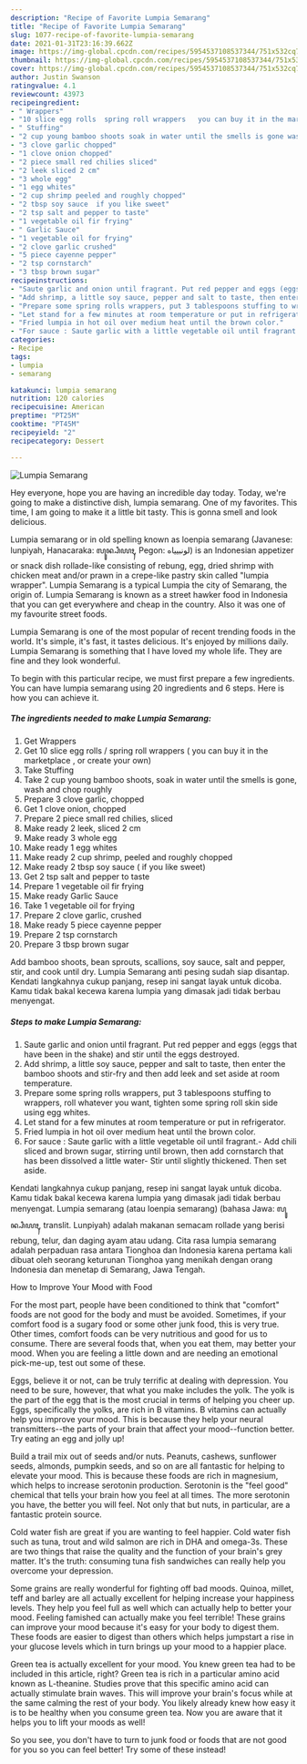```yaml
---
description: "Recipe of Favorite Lumpia Semarang"
title: "Recipe of Favorite Lumpia Semarang"
slug: 1077-recipe-of-favorite-lumpia-semarang
date: 2021-01-31T23:16:39.662Z
image: https://img-global.cpcdn.com/recipes/5954537108537344/751x532cq70/lumpia-semarang-recipe-main-photo.jpg
thumbnail: https://img-global.cpcdn.com/recipes/5954537108537344/751x532cq70/lumpia-semarang-recipe-main-photo.jpg
cover: https://img-global.cpcdn.com/recipes/5954537108537344/751x532cq70/lumpia-semarang-recipe-main-photo.jpg
author: Justin Swanson
ratingvalue: 4.1
reviewcount: 43973
recipeingredient:
- " Wrappers"
- "10 slice egg rolls  spring roll wrappers   you can buy it in the marketplace  or create your own"
- " Stuffing"
- "2 cup young bamboo shoots soak in water until the smells is gone wash and chop roughly"
- "3 clove garlic chopped"
- "1 clove onion chopped"
- "2 piece small red chilies sliced"
- "2 leek sliced 2 cm"
- "3 whole egg"
- "1 egg whites"
- "2 cup shrimp peeled and roughly chopped"
- "2 tbsp soy sauce  if you like sweet"
- "2 tsp salt and pepper to taste"
- "1 vegetable oil fir frying"
- " Garlic Sauce"
- "1 vegetable oil for frying"
- "2 clove garlic crushed"
- "5 piece cayenne pepper"
- "2 tsp cornstarch"
- "3 tbsp brown sugar"
recipeinstructions:
- "Saute garlic and onion until fragrant. Put red pepper and eggs (eggs that have been in the shake) and stir until the eggs destroyed."
- "Add shrimp, a little soy sauce, pepper and salt to taste, then enter the bamboo shoots and stir-fry and then add leek and set aside at room temperature."
- "Prepare some spring rolls wrappers, put 3 tablespoons stuffing to wrappers, roll whatever you want, tighten some spring roll skin side using egg whites."
- "Let stand for a few minutes at room temperature or put in refrigerator."
- "Fried lumpia in hot oil over medium heat until the brown color."
- "For sauce : Saute garlic with a little vegetable oil until fragrant.- Add chili sliced and brown sugar, stirring until brown, then add cornstarch that has been dissolved a little water- Stir until slightly thickened. Then set aside."
categories:
- Recipe
tags:
- lumpia
- semarang

katakunci: lumpia semarang 
nutrition: 120 calories
recipecuisine: American
preptime: "PT25M"
cooktime: "PT45M"
recipeyield: "2"
recipecategory: Dessert

---
```



![Lumpia Semarang](https://img-global.cpcdn.com/recipes/5954537108537344/751x532cq70/lumpia-semarang-recipe-main-photo.jpg)

Hey everyone, hope you are having an incredible day today. Today, we're going to make a distinctive dish, lumpia semarang. One of my favorites. This time, I am going to make it a little bit tasty. This is gonna smell and look delicious.

Lumpia semarang or in old spelling known as loenpia semarang (Javanese: lunpiyah, Hanacaraka: ꦭꦸꦤ꧀ꦥꦶꦪꦃ, Pegon: لونبيياه) is an Indonesian appetizer or snack dish rollade-like consisting of rebung, egg, dried shrimp with chicken meat and/or prawn in a crepe-like pastry skin called &#34;lumpia wrapper&#34;. Lumpia Semarang is a typical Lumpia the city of Semarang, the origin of. Lumpia Semarang is known as a street hawker food in Indonesia that you can get everywhere and cheap in the country. Also it was one of my favourite street foods.

Lumpia Semarang is one of the most popular of recent trending foods in the world. It's simple, it's fast, it tastes delicious. It's enjoyed by millions daily. Lumpia Semarang is something that I have loved my whole life. They are fine and they look wonderful.


To begin with this particular recipe, we must first prepare a few ingredients. You can have lumpia semarang using 20 ingredients and 6 steps. Here is how you can achieve it.

<!--inarticleads1-->

##### The ingredients needed to make Lumpia Semarang:

1. Get  Wrappers
1. Get 10 slice egg rolls / spring roll wrappers  ( you can buy it in the marketplace , or create your own)
1. Take  Stuffing
1. Take 2 cup young bamboo shoots, soak in water until the smells is gone, wash and chop roughly
1. Prepare 3 clove garlic, chopped
1. Get 1 clove onion, chopped
1. Prepare 2 piece small red chilies, sliced
1. Make ready 2 leek, sliced 2 cm
1. Make ready 3 whole egg
1. Make ready 1 egg whites
1. Make ready 2 cup shrimp, peeled and roughly chopped
1. Make ready 2 tbsp soy sauce ( if you like sweet)
1. Get 2 tsp salt and pepper to taste
1. Prepare 1 vegetable oil fir frying
1. Make ready  Garlic Sauce
1. Take 1 vegetable oil for frying
1. Prepare 2 clove garlic, crushed
1. Make ready 5 piece cayenne pepper
1. Prepare 2 tsp cornstarch
1. Prepare 3 tbsp brown sugar


Add bamboo shoots, bean sprouts, scallions, soy sauce, salt and pepper, stir, and cook until dry. Lumpia Semarang anti pesing sudah siap disantap. Kendati langkahnya cukup panjang, resep ini sangat layak untuk dicoba. Kamu tidak bakal kecewa karena lumpia yang dimasak jadi tidak berbau menyengat. 

<!--inarticleads2-->

##### Steps to make Lumpia Semarang:

1. Saute garlic and onion until fragrant. Put red pepper and eggs (eggs that have been in the shake) and stir until the eggs destroyed.
1. Add shrimp, a little soy sauce, pepper and salt to taste, then enter the bamboo shoots and stir-fry and then add leek and set aside at room temperature.
1. Prepare some spring rolls wrappers, put 3 tablespoons stuffing to wrappers, roll whatever you want, tighten some spring roll skin side using egg whites.
1. Let stand for a few minutes at room temperature or put in refrigerator.
1. Fried lumpia in hot oil over medium heat until the brown color.
1. For sauce : Saute garlic with a little vegetable oil until fragrant.- Add chili sliced and brown sugar, stirring until brown, then add cornstarch that has been dissolved a little water- Stir until slightly thickened. Then set aside.


Kendati langkahnya cukup panjang, resep ini sangat layak untuk dicoba. Kamu tidak bakal kecewa karena lumpia yang dimasak jadi tidak berbau menyengat. Lumpia semarang (atau loenpia semarang) (bahasa Jawa: ꦭꦸꦤ꧀ꦥꦶꦪꦃ, translit. Lunpiyah) adalah makanan semacam rollade yang berisi rebung, telur, dan daging ayam atau udang. Cita rasa lumpia semarang adalah perpaduan rasa antara Tionghoa dan Indonesia karena pertama kali dibuat oleh seorang keturunan Tionghoa yang menikah dengan orang Indonesia dan menetap di Semarang, Jawa Tengah. 

How to Improve Your Mood with Food


For the most part, people have been conditioned to think that "comfort" foods are not good for the body and must be avoided. Sometimes, if your comfort food is a sugary food or some other junk food, this is very true. Other times, comfort foods can be very nutritious and good for us to consume. There are several foods that, when you eat them, may better your mood. When you are feeling a little down and are needing an emotional pick-me-up, test out some of these.

Eggs, believe it or not, can be truly terrific at dealing with depression. You need to be sure, however, that what you make includes the yolk. The yolk is the part of the egg that is the most crucial in terms of helping you cheer up. Eggs, specifically the yolks, are rich in B vitamins. B vitamins can actually help you improve your mood. This is because they help your neural transmitters--the parts of your brain that affect your mood--function better. Try eating an egg and jolly up!

Build a trail mix out of seeds and/or nuts. Peanuts, cashews, sunflower seeds, almonds, pumpkin seeds, and so on are all fantastic for helping to elevate your mood. This is because these foods are rich in magnesium, which helps to increase serotonin production. Serotonin is the "feel good" chemical that tells your brain how you feel at all times. The more serotonin you have, the better you will feel. Not only that but nuts, in particular, are a fantastic protein source.

Cold water fish are great if you are wanting to feel happier. Cold water fish such as tuna, trout and wild salmon are rich in DHA and omega-3s. These are two things that raise the quality and the function of your brain's grey matter. It's the truth: consuming tuna fish sandwiches can really help you overcome your depression. 

Some grains are really wonderful for fighting off bad moods. Quinoa, millet, teff and barley are all actually excellent for helping increase your happiness levels. They help you feel full as well which can actually help to better your mood. Feeling famished can actually make you feel terrible! These grains can improve your mood because it's easy for your body to digest them. These foods are easier to digest than others which helps jumpstart a rise in your glucose levels which in turn brings up your mood to a happier place.

Green tea is actually excellent for your mood. You knew green tea had to be included in this article, right? Green tea is rich in a particular amino acid known as L-theanine. Studies prove that this specific amino acid can actually stimulate brain waves. This will improve your brain's focus while at the same calming the rest of your body. You likely already knew how easy it is to be healthy when you consume green tea. Now you are aware that it helps you to lift your moods as well!

So you see, you don't have to turn to junk food or foods that are not good for you so you can feel better! Try some of these instead!


